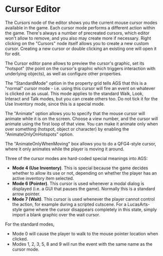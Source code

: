 # Cursor Editor

The Cursors node of the editor shows you the current mouse cursor modes available in the game. Each cursor mode performs a different action within the game. There's always a number of precreated cursors, which editor won't allow to remove, and you also may create more if necessary. Right clicking on the "Cursors" node itself allows you to create a new custom cursor. Creating a new cursor or double clicking an existing one will open it for edit.

The Cursor editor pane allows to preview the cursor's graphic, set its "hotspot" (the point on the cursor's graphic which triggers interaction with underlying objects), as well as configure other properties.

The "StandardMode" option in the property grid tells AGS that this is a "normal" cursor mode - i.e. using this cursor will fire an event on whatever is clicked on as usual. This mode applies to the standard Walk, Look, Interact and Talk modes, but you can create others too. Do not tick it for the Use Inventory mode, since this is a special mode.

The "Animate" option allows you to specify that the mouse cursor will animate while it is on the screen. Choose a view number, and the cursor will animate using the first loop of that view. You can make it animate only when over something (hotspot, object or character) by enabling the "AnimateOnlyOnHotspots" option.

The "AnimateOnlyWhenMoving" box allows you to do a QFG4-style cursor, where it only animates while the player is moving it around.

Three of the cursor modes are hard-coded special meanings into AGS:
-   **Mode 4 (Use Inventory)**. This is special because the game decides
    whether to allow its use or not, depending on whether the player has
    an active inventory item selected.
-   **Mode 6 (Pointer)**. This cursor is used whenever a modal dialog is
    displayed (i.e. a GUI that pauses the game). Normally this is a
    standard arrow pointer.
-   **Mode 7 (Wait)**. This cursor is used whenever the player cannot
    control the action, for example during a scripted cutscene. For a
    LucasArts-style game where the cursor disappears completely in this
    state, simply import a blank graphic over the wait cursor.

For the standard modes,
-   Mode 0 will cause the player to walk to the mouse pointer location
    when clicked.
-   Modes 1, 2, 3, 5, 8 and 9 will run the event with the same name as
    the cursor mode.